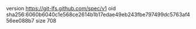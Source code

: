 version https://git-lfs.github.com/spec/v1
oid sha256:6060b6040c1e568ce2614b1b17edae49eb243fbe797499dc5763af456ee088b7
size 708
